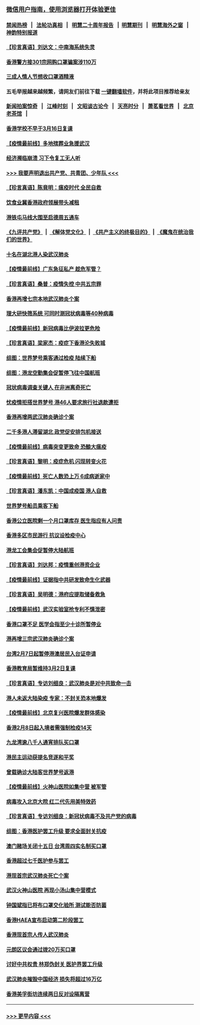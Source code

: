 ### [微信用户指南，使用浏览器打开体验更佳](https://github.com/gfw-breaker/banned-news1/blob/master/indexes/wechat-guide.md?t=0)
#### [禁闻热榜](热点新闻.md?t=0)  &nbsp;&nbsp;|&nbsp;&nbsp; [法轮功真相](https://github.com/gfw-breaker/truth/blob/master/README.md?t=0) &nbsp;&nbsp;|&nbsp;&nbsp; [明慧二十周年报告](https://github.com/gfw-breaker/mh-reports/blob/master/README.md?t=0) &nbsp;&nbsp;|&nbsp;&nbsp;[明慧期刊](https://github.com/gfw-breaker/mh-qikan) &nbsp;&nbsp;|&nbsp;&nbsp; [明慧海外之窗](https://github.com/gfw-breaker/mh-news/blob/master/README.md?t=0) &nbsp;&nbsp;|&nbsp;&nbsp; [神韵特别报道](https://github.com/gfw-breaker/mh-news/blob/master/shenyun.md?t=0)
#### [【珍言真语】刘达文：中南海系统失灵](../pages/nsc415/n11869465.md?t=02150244) 
#### [香港警方接301宗网购口罩骗案涉110万](../pages/nsc415/n11867572.md?t=02150244) 
#### [三成人情人节想收口罩酒精液](../pages/nsc415/n11867523.md?t=02150244) 
#### 五毛举报越来越频繁，请网友们前往下载 [一键翻墙软件](https://github.com/gfw-breaker/ssr-accounts)，并将此项目推荐给亲友
#### [新闻拍案惊奇](https://github.com/gfw-breaker/banned-news1/blob/master/pages/link4.md) &nbsp;&nbsp;|&nbsp;&nbsp; [江峰时刻](https://github.com/gfw-breaker/banned-news1/blob/master/pages/link4.md) &nbsp;&nbsp;|&nbsp;&nbsp; [文昭谈古论今](https://github.com/gfw-breaker/banned-news1/blob/master/pages/link4.md) &nbsp;&nbsp;|&nbsp;&nbsp; [天亮时分](https://github.com/gfw-breaker/banned-news1/blob/master/pages/link4.md) &nbsp;&nbsp;|&nbsp;&nbsp; [萧茗看世界](https://github.com/gfw-breaker/banned-news1/blob/master/pages/link4.md) &nbsp;&nbsp;|&nbsp;&nbsp; [北京老茶馆](https://github.com/gfw-breaker/banned-news1/blob/master/pages/link4.md) &nbsp;&nbsp;|&nbsp;&nbsp; 
#### [香港学校不早于3月16日复课](../pages/nsc415/n11867498.md?t=02150244) 
#### [【疫情最前线】多地殡葬业急援武汉](../pages/nsc415/n11866914.md?t=02150244) 
#### [经济濒临崩溃 习下令复工无人听](../pages/nsc415/n11867269.md?t=02150244) 
#### [>>> 我要声明退出共产党、共青团、少年队 <<<](https://github.com/begood0513/goodnews/blob/master/quit/letter.md) 
#### [【珍言真语】陈竟明：瘟疫时代 全民自救](../pages/nsc415/n11866765.md?t=02150244) 
#### [饮食业冀香港政府领展带头减租](../pages/nsc415/n11864876.md?t=02150244) 
#### [港铁屯马线大围至启德周五通车](../pages/nsc415/n11864842.md?t=02150244) 
#### [《九评共产党》](https://github.com/begood0513/9ping.md/blob/master/README.md) &nbsp;|&nbsp; [《解体党文化》](../../../../jtdwh.md/blob/master/README.md)  &nbsp;|&nbsp; [《共产主义的终极目的》](../../../../gczydzjmd.md/blob/master/README.md) &nbsp;|&nbsp; [《魔鬼在统治我们的世界》](../../../../mgztzwmdsj.md/blob/master/README.md) 
#### [十名在湖北港人染武汉肺炎](../pages/nsc415/n11864807.md?t=02150244) 
#### [【疫情最前线】广东急征私产 趁危军管？](../pages/nsc415/n11864205.md?t=02150244) 
#### [【珍言真语】桑普：疫情失控 中共五宗罪](../pages/nsc415/n11864157.md?t=02150244) 
#### [香港再增七宗本地武汉肺炎个案](../pages/nsc415/n11862405.md?t=02150244) 
#### [理大研快筛系统 可同时测冠状病毒等40种病毒](../pages/nsc415/n11862376.md?t=02150244) 
#### [【疫情最前线】新冠病毒比伊波拉更危险](../pages/nsc415/n11862199.md?t=02150244) 
#### [【珍言真语】梁家杰：疫症下香港沦失败城](../pages/nsc415/n11861588.md?t=02150244) 
#### [组图：世界梦号乘客通过检疫 陆续下船](../pages/nsc415/n11858302.md?t=02150244) 
#### [组图：港龙空勤集会促暂停飞往中国航班](../pages/nsc415/n11858190.md?t=02150244) 
#### [冠状病毒调查关键人 在非洲离奇死亡](../pages/nsc415/n11859798.md?t=02150244) 
#### [忧疫情拒搭世界梦号 港46人要求旅行社退款遭拒](../pages/nsc415/n11859849.md?t=02150244) 
#### [香港再增两武汉肺炎确诊个案](../pages/nsc415/n11859833.md?t=02150244) 
#### [二千多港人滞留湖北 政党促安排包机接送](../pages/nsc415/n11859831.md?t=02150244) 
#### [【疫情最前线】病毒突变更致命 恐酿大瘟疫](../pages/nsc415/n11859604.md?t=02150244) 
#### [【珍言真语】黎明：疫症危机 闪现转变火花](../pages/nsc415/n11859199.md?t=02150244) 
#### [【疫情最前线】死亡人数恐上万 6成病逝家中](../pages/nsc415/n11856687.md?t=02150244) 
#### [【珍言真语】潘东凯：中国成疫国 港人自救](../pages/nsc415/n11856962.md?t=02150244) 
#### [世界梦号船员乘客下船](../pages/nsc415/n11856883.md?t=02150244) 
#### [香港公立医院剩一个月口罩库存 医生指应有人问责](../pages/nsc415/n11856875.md?t=02150244) 
#### [香港多区市民游行 抗议设检疫中心](../pages/nsc415/n11856866.md?t=02150244) 
#### [港龙工会集会促暂停大陆航班](../pages/nsc415/n11856840.md?t=02150244) 
#### [【珍言真语】刘达邦：疫情重创港资企业](../pages/nsc415/n11854274.md?t=02150244) 
#### [【疫情最前线】证据指中共研发致命生化武器](../pages/nsc415/n11853087.md?t=02150244) 
#### [【珍言真语】吴明德：港府应提取储备救急](../pages/nsc415/n11852734.md?t=02150244) 
#### [【疫情最前线】武汉实验室抢专利不慎泄密](../pages/nsc415/n11850310.md?t=02150244) 
#### [香港口罩不足 医学会指至少十诊所暂停业](../pages/nsc415/n11850301.md?t=02150244) 
#### [港再增三宗武汉肺炎确诊个案](../pages/nsc415/n11850328.md?t=02150244) 
#### [台湾2月7日起暂停港澳居民入台证申请](../pages/nsc415/n11850304.md?t=02150244) 
#### [香港教育局暂维持3月2日复课](../pages/nsc415/n11850260.md?t=02150244) 
#### [【珍言真语】专访刘细良：武汉肺炎是对中共致命一击](../pages/nsc415/n11849934.md?t=02150244) 
#### [港人未返大陆染疫 专家：不封关恐本地爆发](../pages/nsc415/n11848021.md?t=02150244) 
#### [【疫情最前线】北京复兴医院爆发群体感染](../pages/nsc415/n11847626.md?t=02150244) 
#### [香港2月8日起入境者需强制检疫14天](../pages/nsc415/n11847658.md?t=02150244) 
#### [九龙湾逾八千人通宵排队买口罩](../pages/nsc415/n11847647.md?t=02150244) 
#### [港民主运动获提名竞逐和平奖](../pages/nsc415/n11847633.md?t=02150244) 
#### [曾载确诊大陆客世界梦号返港](../pages/nsc415/n11847608.md?t=02150244) 
#### [【疫情最前线】火神山医院如集中营 被军管](../pages/nsc415/n11847524.md?t=02150244) 
#### [病毒攻入北京大院 红二代先用美特效药](../pages/nsc415/n11847427.md?t=02150244) 
#### [【珍言真语】专访刘细良：新冠状病毒不及共产党的病毒](../pages/nsc415/n11847164.md?t=02150244) 
#### [组图：香港医护罢工升级 要求全面封关抗疫](../pages/nsc415/n11844107.md?t=02150244) 
#### [澳门赌场关闭十五日 台湾周四实名制买口罩](../pages/nsc415/n11845083.md?t=02150244) 
#### [香港超过七千医护参与罢工](../pages/nsc415/n11845051.md?t=02150244) 
#### [港现首宗武汉肺炎死亡个案](../pages/nsc415/n11844998.md?t=02150244) 
#### [武汉火神山医院 再现小汤山集中营模式](../pages/nsc415/n11844763.md?t=02150244) 
#### [钟国斌指已将布口罩交化验所 测试能否防菌](../pages/nsc415/n11842783.md?t=02150244) 
#### [香港HAEA宣布启动第二阶段罢工](../pages/nsc415/n11842723.md?t=02150244) 
#### [香港现首宗人传人武汉肺炎](../pages/nsc415/n11842766.md?t=02150244) 
#### [元朗区议会通过拨20万买口罩](../pages/nsc415/n11842754.md?t=02150244) 
#### [讨好中共权贵 林郑伪封关 医护界罢工升级](../pages/nsc415/n11842359.md?t=02150244) 
#### [武汉肺炎摧毁中国经济 损失将超过16万亿](../pages/nsc415/n11839723.md?t=02150244) 
#### [香港美孚街坊连续两日反对设隔离营](../pages/nsc415/n11839962.md?t=02150244) 

----
#### [ >>> 更早内容 <<< ](../indexes/nsc415-earlier.md)
